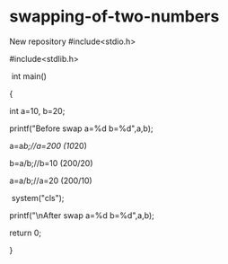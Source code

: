 # swapping-of-two-numbers
New repository
#include<stdio.h>  

#include<stdlib.h>  

 int main()    

{    

int a=10, b=20;      

printf("Before swap a=%d b=%d",a,b);       

a=a*b;//a=200 (10*20)    

b=a/b;//b=10 (200/20)    

a=a/b;//a=20 (200/10)    

 system("cls");  

printf("\nAfter swap a=%d b=%d",a,b);       

return 0;  

}   
